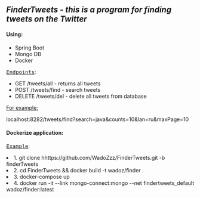  <h2 style="font-style:italic;">FinderTweets - this is a program for finding tweets on the Twitter </h2>
<h4>Using:</h4>
<ul>
	
<li>Spring Boot</li> 
<li>Mongo DB</li> 
<li>Docker</li> 
</ul>

<p><samp><u>Endpoints</u></samp>:</p>

<ul>

<li>GET /tweets/all - returns all tweets</li>
<li>POST /tweets/find - search tweets</li>
<li>DELETE /tweets/del - delete all tweets from database</li>
</ul>

 <p><u>For example:</u></p>
 <p>localhost:8282/tweets/find?search=java&amp;counts=10&amp;lan=ru&amp;maxPage=10</p>

<h4>Dockerize application:</h4>
<p><samp><u>Example</u></samp>:</p>

<li>1. git clone hhttps://github.com/WadoZzz/FinderTweets.git -b finderTweets</li>	
<li>2. cd FinderTweets && docker build -t wadoz/finder .</li>	
<li>3. docker-compose up</li>
<li>4. docker run -it --link mongo-connect:mongo --net findertweets_default wadoz/finder:latest</li>

